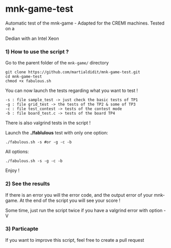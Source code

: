 mnk-game-test
=============

Automatic test of the mnk-game - Adapted for the CREMI machines. Tested on a 

Dedian with an Intel Xeon


### 1) How to use the script ? 

Go to the parent folder of the `mnk-game/` directory
```
git clone https://github.com/martialdidit/mnk-game-test.git
cd mnk-game-test
chmod +x fabulous.sh
```

You can now launch the tests regarding what you want to test !
```
-s : file sample_test -> just check the basic tests of TP1
-g : file grid_test -> the tests of the TP2 & some of TP3
-c : file test_contest -> tests of the contest mode
-b : file board_test.c -> tests of the board TP4
```
There is also valgrind tests in the script ! 

Launch the **./fablulous** test with only one option:
```
./fabulous.sh -s #or -g -c -b
```
All options:

```
./fabulous.sh -s -g -c -b
```

Enjoy ! 

### 2) See the results

If there is an error you will the error code, and the output error of your mnk-game.
At the end of the script you will see your score !

Some time, just run the script twice if you have a valgrind error with option -V


### 3) Particapte

If you want to improve this script, feel free to create a pull request

